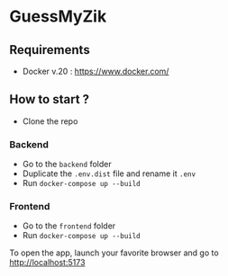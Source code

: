 # GuessMyZik

## Requirements

- Docker v.20 : https://www.docker.com/

## How to start ?

- Clone the repo

### Backend

- Go to the `backend` folder
- Duplicate the `.env.dist` file and rename it `.env`
- Run `docker-compose up --build`

### Frontend

- Go to the `frontend` folder
- Run `docker-compose up --build`

To open the app, launch your favorite browser and go to [http://localhost:5173](http://localhost:5173)
